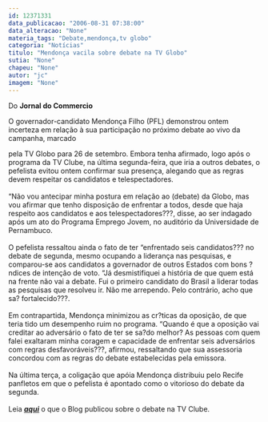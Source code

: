 ```yaml
---
id: 12371331
data_publicacao: "2006-08-31 07:38:00"
data_alteracao: "None"
materia_tags: "Debate,mendonça,tv globo"
categoria: "Notícias"
titulo: "Mendonça vacila sobre debate na TV Globo"
sutia: "None"
chapeu: "None"
autor: "jc"
imagem: "None"
---
```

<p>Do <strong>Jornal do Commercio</strong></p>
<p>O governador-candidato Mendon&ccedil;a Filho (PFL) demonstrou ontem incerteza em rela&ccedil;&atilde;o &agrave; sua participa&ccedil;&atilde;o no pr&oacute;ximo debate ao vivo da campanha, marcado</p>
<p>pela TV Globo para 26 de setembro. Embora tenha afirmado, logo ap&oacute;s o programa da TV Clube, na &uacute;ltima segunda-feira, que iria a outros debates, o pefelista evitou ontem confirmar sua presen&ccedil;a, alegando que as regras devem respeitar os candidatos e telespectadores.<br /><br />&ldquo;N&atilde;o vou antecipar minha postura em rela&ccedil;&atilde;o ao (debate) da Globo, mas vou afirmar que tenho disposi&ccedil;&atilde;o de enfrentar a todos, desde que haja respeito aos candidatos e aos telespectadores???, disse, ao ser indagado ap&oacute;s um ato do Programa Emprego Jovem, no audit&oacute;rio da Universidade de Pernambuco. <br /><br />O pefelista ressaltou ainda o fato de ter &ldquo;enfrentado seis candidatos??? no debate de segunda, mesmo ocupando a lideran&ccedil;a nas pesquisas, e comparou-se aos candidatos a governador de outros Estados com bons ?ndices de inten&ccedil;&atilde;o de voto. &ldquo;J&aacute; desmistifiquei a hist&oacute;ria de que quem est&aacute; na frente n&atilde;o vai a debate. Fui o primeiro candidato do Brasil a liderar todas as pesquisas que resolveu ir. N&atilde;o me arrependo. Pelo contr&aacute;rio, acho que sa? fortalecido???.<br /><br />Em contrapartida, Mendon&ccedil;a minimizou as cr?ticas da oposi&ccedil;&atilde;o, de que teria tido um desempenho ruim no programa. &ldquo;Quando &eacute; que a oposi&ccedil;&atilde;o vai creditar ao advers&aacute;rio o fato de ter se sa?do melhor? As pessoas com quem falei exaltaram minha coragem e capacidade de enfrentar seis advers&aacute;rios com regras desfavor&aacute;veis???, afirmou, ressaltando que sua assessoria concordou com as regras do debate estabelecidas pela emissora.<br /><br />Na &uacute;ltima ter&ccedil;a, a coliga&ccedil;&atilde;o que ap&oacute;ia Mendon&ccedil;a distribuiu pelo Recife panfletos em que o pefelista &eacute; apontado como o vitorioso do debate da segunda.<br /><br />Leia <strong><em><u><a href="https://jc.ne10.uol.com.br/">aqui</a></u></em></strong> o que o Blog publicou sobre o debate na TV Clube.</p>
